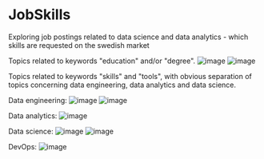 # JobSkills
Exploring job postings related to data science and data analytics - which skills are requested on the swedish market

Topics related to keywords "education" and/or "degree".
![image](https://user-images.githubusercontent.com/119524062/218262704-e4273d6d-725f-4d8e-a48c-5da13c8f362e.png)
![image](https://user-images.githubusercontent.com/119524062/218262720-21e47bad-bb46-463d-8223-c9e666c3d3e4.png)

Topics related to keywords "skills" and "tools", with obvious separation of topics concerning data engineering, data analytics and data science.

Data engineering:
![image](https://user-images.githubusercontent.com/119524062/218262863-c1bcbfa5-8f07-4ede-b7fc-765e6f377bac.png)
![image](https://user-images.githubusercontent.com/119524062/218262888-e4a19962-8c24-48c2-a2c6-67e17766fa48.png)


Data analytics:
![image](https://user-images.githubusercontent.com/119524062/218262869-61f04d06-0e18-4df3-854e-84f3ef83d1ec.png)

Data science: 
![image](https://user-images.githubusercontent.com/119524062/218262896-ee3f8e6f-a6c6-4c23-8064-bb3c38ab2c46.png)
![image](https://user-images.githubusercontent.com/119524062/218262918-48c83183-a145-4440-a479-276de1cf33a2.png)

DevOps:
![image](https://user-images.githubusercontent.com/119524062/218262926-4e7ebc3b-eed5-4221-bfaf-3aede2f5bf4f.png)

